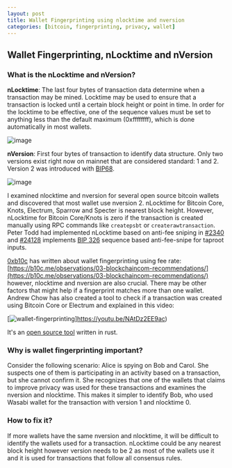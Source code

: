 ```yaml
---
layout: post
title: Wallet Fingerprinting using nlocktime and nversion
categories: [bitcoin, fingerprinting, privacy, wallet]
---
```


## Wallet Fingerprinting, nLocktime and nVersion

### What is the nLocktime and nVersion?

**nLocktime**: The last four bytes of transaction data determine when a transaction may be mined. Locktime may be used to ensure that a transaction is locked until a certain block height or point in time. In order for the locktime to be effective, one of the sequence values must be set to anything less than the default maximum (0xffffffff), which is done automatically in most wallets.

![image](https://user-images.githubusercontent.com/94559964/194974178-a8eece0c-2057-4ef6-a4dc-3e64b7aa991a.png)

**nVersion**: First four bytes of transaction to identify data structure. Only two versions exist right now on mainnet that are considered standard: 1 and 2. Version 2 was introduced with [BIP68](https://github.com/bitcoin/bips/blob/master/bip-0068.mediawiki).

![image](https://user-images.githubusercontent.com/94559964/195232841-24964907-1821-4de6-8df2-fcea6018fcfe.png)

I examined nlocktime and nversion for several open source bitcoin wallets and discovered that most wallet use nversion 2. nLocktime for Bitcoin Core, Knots, Electrum, Sparrow and Specter is nearest block height. However, nLocktime for Bitcoin Core/Knots is zero if the transaction is created manually using RPC commands like `createpsbt` or `createrawtransaction`. Peter Todd had implemented nLocktime based on anti-fee sniping in [#2340](https://github.com/bitcoin/bitcoin/pull/2340) and [#24128](https://github.com/bitcoin/bitcoin/pull/24128) implements [BIP 326](https://github.com/bitcoin/bips/blob/master/bip-0326.mediawiki) sequence based anti-fee-snipe for taproot inputs.

[0xb10c](https://twitter.com/0xb10c) has written about wallet fingerprinting using fee rate: [https://b10c.me/observations/03-blockchaincom-recommendations/](https://b10c.me/observations/03-blockchaincom-recommendations/) however, nlocktime and nversion are also crucial. There may be other factors that might help if a fingerprint matches more than one wallet. Andrew Chow has also created a tool to check if a transaction was created using Bitcoin Core or Electrum and explained in this video:

[![wallet-fingerprinting](https://i.imgur.com/dIwF5mv.png)]https://youtu.be/NAtDz2EE9ac)

It's an [open source tool](https://github.com/achow101/wallet-fingerprinting) written in rust.

### Why is wallet fingerprinting important?

Consider the following scenario: Alice is spying on Bob and Carol. She suspects one of them is participating in an activity based on a transaction, but she cannot confirm it. She recognizes that one of the wallets that claims to improve privacy was used for these transactions and examines the nversion and nlocktime. This makes it simpler to identify Bob, who used Wasabi wallet for the transaction with version 1 and nlocktime 0.

### How to fix it?

If more wallets have the same nversion and nlocktime, it will be difficult to identify the wallets used for a transaction. nLocktime could be any nearest block height however version needs to be 2 as most of the wallets use it and it is used for transactions that follow all consensus rules.
